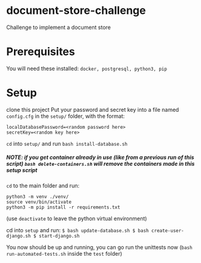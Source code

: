 # document-store-challenge
Challenge to implement a document store

# Prerequisites
You will need these installed:
`docker, postgresql, python3, pip`

# Setup
clone this project
Put your password and secret key into a file named `config.cfg` in the `setup/` folder, with the format:
```
localDatabasePassword=<random password here>
secretKey=<random key here>
```
`cd` into `setup/`
and run `bash install-database.sh`

##### NOTE: if you get container already in use (like from a previous run of this script) `bash delete-containers.sh` will remove the containers made in this setup script

`cd` to the main folder and run:
```
python3 -m venv ./venv/
source venv/bin/activate
python3 -m pip install -r requirements.txt
```
(use `deactivate` to leave the python virtual environment)

cd into `setup` and run:
`
$ bash update-database.sh
$ bash create-user-django.sh
$ start-django.sh
`

You now should be up and running, you can go run the unittests now
(`bash run-automated-tests.sh` inside the `test` folder)
